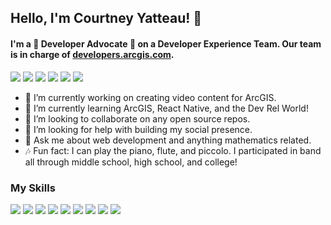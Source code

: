 ## Hello, I'm Courtney Yatteau! 👋

#### I'm a 🥑 Developer Advocate 🥑 on a Developer Experience Team. Our team is in charge of [developers.arcgis.com](developers.arcgis.com).

<a target="_blank" href="https://www.linkedin.com/in/courtneyyatteau/"><img src="https://img.shields.io/badge/-LinkedIn-0077B5?style=for-the-badge&logo=Linkedin&logoColor=white"></img></a> <a target="_blank" href="https://twitter.com/c_yatteau"><img src="https://img.shields.io/badge/-Twitter-1DA1F2?style=for-the-badge&logo=Twitter&logoColor=white"></img></a> <a href="https://www.instagram.com/c_yatteau/"><img src="https://img.shields.io/badge/Instagram-E4405F?style=for-the-badge&logo=instagram&logoColor=white"></img></a> <a target="_blank" href="https://youtube.com/channel/UCZZe1tS_wmHYXNoivPeptYw"><img src="https://img.shields.io/badge/YouTube-FF0000?style=for-the-badge&logo=youtube&logoColor=white"></img></a> <a target="_blank" href="https://medium.com/@c_yatteau"><img src="https://img.shields.io/badge/-Medium-12100E?style=for-the-badge&logo=Medium&logoColor=white"></img></a> <a target="_blank" href="https://dev.to/c_yatteau"><img src="https://img.shields.io/badge/dev.to-0A0A0A?style=for-the-badge&logo=devdotto&logoColor=white"></img></a>

- 🔭 I’m currently working on creating video content for ArcGIS.
- 🌱 I’m currently learning ArcGIS, React Native, and the Dev Rel World!
- 👯 I’m looking to collaborate on any open source repos.
- 🤔 I’m looking for help with building my social presence.
- 💬 Ask me about web development and anything mathematics related.
- 🎶 Fun fact: I can play the piano, flute, and piccolo. I participated in band all through middle school, high school, and college! 

### My Skills
<img src="https://img.shields.io/badge/HTML5-E34F26?style=for-the-badge&logo=html5&logoColor=white"></img> <img src="https://img.shields.io/badge/CSS3-1572B6?style=for-the-badge&logo=css3&logoColor=white"></img> <img src="https://img.shields.io/badge/JavaScript-F7DF1E?style=for-the-badge&logo=javascript&logoColor=black"></img> <img src="https://img.shields.io/badge/React-20232A?style=for-the-badge&logo=react&logoColor=61DAFB"></img> <img src="https://img.shields.io/badge/Bootstrap-563D7C?style=for-the-badge&logo=bootstrap&logoColor=white"></img> <img src="https://img.shields.io/badge/Netlify-00C7B7?style=for-the-badge&logo=netlify&logoColor=white"></img> <img src="https://img.shields.io/badge/React_Native-20232A?style=for-the-badge&logo=react&logoColor=61DAFB"></img> <img src="https://img.shields.io/badge/Heroku-430098?style=for-the-badge&logo=heroku&logoColor=white"></img> <img src="https://img.shields.io/badge/Express.js-404D59?style=for-the-badge"></img>

